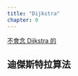 ```yaml
---
title: "Dijkstra"
chapter: 0
---
```


[不會念 Dijkstra 的](https://translate.google.com.tw/?hl=zh-TW&tab=TT&sl=en&tl=zh-TW&text=Dijkstra&op=translate)

## 迪傑斯特拉算法

